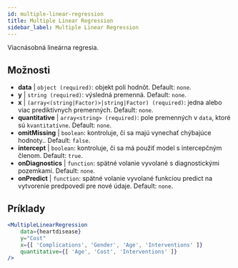 ```yaml
---
id: multiple-linear-regression
title: Multiple Linear Regression
sidebar_label: Multiple Linear Regression
---
```


Viacnásobná lineárna regresia.

## Možnosti

* __data__ | `object (required)`: objekt polí hodnôt. Default: `none`.
* __y__ | `string (required)`: výsledná premenná. Default: `none`.
* __x__ | `(array<(string|Factor)>|string|Factor) (required)`: jedna alebo viac prediktívnych premenných. Default: `none`.
* __quantitative__ | `array<string> (required)`: pole premenných v `data`, ktoré sú `kvantitatívne`. Default: `none`.
* __omitMissing__ | `boolean`: kontroluje, či sa majú vynechať chýbajúce hodnoty.. Default: `false`.
* __intercept__ | `boolean`: kontroluje, či sa má použiť model s intercepčným členom. Default: `true`.
* __onDiagnostics__ | `function`: spätné volanie vyvolané s diagnostickými pozemkami. Default: `none`.
* __onPredict__ | `function`: spätné volanie vyvolané funkciou predict na vytvorenie predpovedí pre nové údaje. Default: `none`.


## Príklady

```jsx live
<MultipleLinearRegression 
    data={heartdisease} 
    y="Cost"
    x={[ 'Complications', 'Gender', 'Age', 'Interventions' ]}
    quantitative={[ 'Age', 'Cost', 'Interventions' ]}
/>
```

